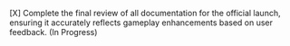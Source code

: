 [X] Complete the final review of all documentation for the official launch, ensuring it accurately reflects gameplay enhancements based on user feedback. (In Progress)